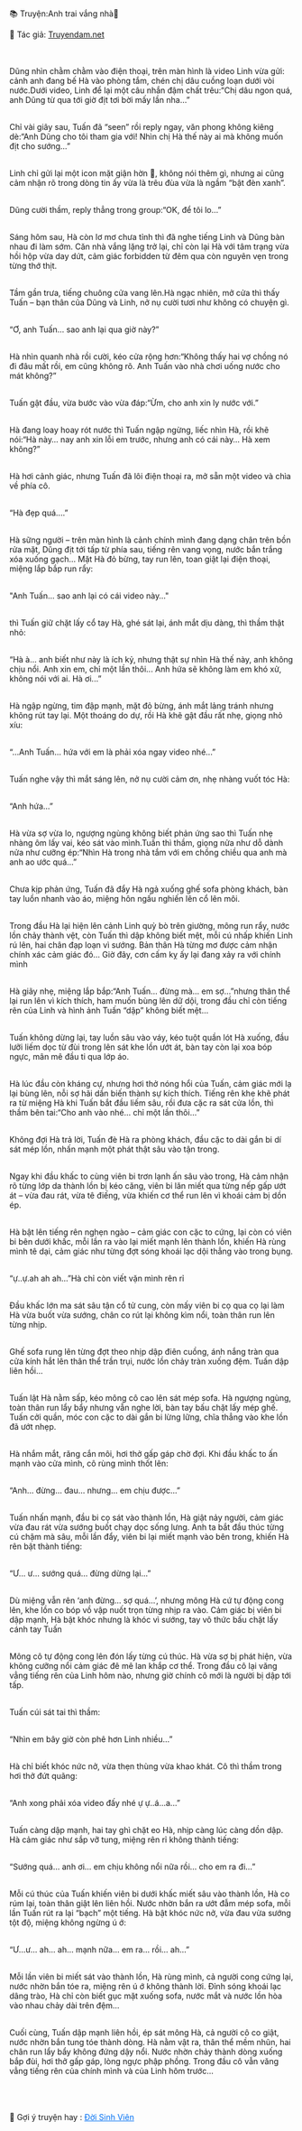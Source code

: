 📚 Truyện:Anh trai vắng nhà🔞 
<br>
<p>📖 Tác giả: <a href="https://truyendam.net" target="_blank" title="Truyện sex người lớn, truyện 18+ tại Truyendam.net">Truyendam.net</a></p>
<br></br>
<!-- Vợ nghiện sex, flagship sex Việt, địt mạnh, Truyendam.net -->
Dũng nhìn chằm chằm vào điện thoại, trên màn hình là video Linh vừa gửi: cảnh anh đang bế Hà vào phòng tắm, chén chị dâu cuồng loạn dưới vòi nước.Dưới video, Linh để lại một câu nhắn đậm chất trêu:“Chị dâu ngon quá, anh Dũng từ qua tới giờ địt tơi bời mấy lần nha…”<br></br>

Chỉ vài giây sau, Tuấn đã “seen” rồi reply ngay, văn phong không kiêng dè:“Anh Dũng cho tôi tham gia với! Nhìn chị Hà thế này ai mà không muốn địt cho sướng…”<br></br>

Linh chỉ gửi lại một icon mặt giận hờn 😤, không nói thêm gì, nhưng ai cũng cảm nhận rõ trong dòng tin ấy vừa là trêu đùa vừa là ngầm “bật đèn xanh”.<br></br>

Dũng cười thầm, reply thẳng trong group:“OK, để tôi lo…”<br></br>

Sáng hôm sau, Hà còn lơ mơ chưa tỉnh thì đã nghe tiếng Linh và Dũng bàn nhau đi làm sớm. Căn nhà vắng lặng trở lại, chỉ còn lại Hà với tâm trạng vừa hồi hộp vừa day dứt, cảm giác forbidden từ đêm qua còn nguyên vẹn trong từng thớ thịt.<br></br>

Tầm gần trưa, tiếng chuông cửa vang lên.Hà ngạc nhiên, mở cửa thì thấy Tuấn – bạn thân của Dũng và Linh, nở nụ cười tươi như không có chuyện gì.<br></br>

“Ơ, anh Tuấn… sao anh lại qua giờ này?”<br></br>

Hà nhìn quanh nhà rồi cười, kéo cửa rộng hơn:“Không thấy hai vợ chồng nó đi đâu mất rồi, em cũng không rõ. Anh Tuấn vào nhà chơi uống nước cho mát không?”<br></br>

Tuấn gật đầu, vừa bước vào vừa đáp:“Ừm, cho anh xin ly nước với.”<br></br>

Hà đang loay hoay rót nước thì Tuấn ngập ngừng, liếc nhìn Hà, rồi khẽ nói:“Hà này… nay anh xin lỗi em trước, nhưng anh có cái này… Hà xem không?”<br></br>

<!-- Vợ bị địt, sex tập thể, flagship sex Việt, Truyendam.net -->

Hà hơi cảnh giác, nhưng Tuấn đã lôi điện thoại ra, mở sẵn một video và chìa về phía cô.<br></br>

“Hà đẹp quá....”<br></br>

Hà sững người – trên màn hình là cảnh chính mình đang dạng chân trên bồn rửa mặt, Dũng địt tới tấp từ phía sau, tiếng rên vang vọng, nước bắn trắng xóa xuống gạch… Mặt Hà đỏ bừng, tay run lên, toan giật lại điện thoại, miệng lắp bắp run rẩy:<br></br>

"Anh Tuấn… sao anh lại có cái video này…"<br></br>

thì Tuấn giữ chặt lấy cổ tay Hà, ghé sát lại, ánh mắt dịu dàng, thì thầm thật nhỏ:<br></br>

“Hà à… anh biết như này là ích kỷ, nhưng thật sự nhìn Hà thế này, anh không chịu nổi. Anh xin em, chỉ một lần thôi... Anh hứa sẽ không làm em khó xử, không nói với ai. Hà ơi...”<br></br>

Hà ngập ngừng, tim đập mạnh, mặt đỏ bừng, ánh mắt lảng tránh nhưng không rút tay lại. Một thoáng do dự, rồi Hà khẽ gật đầu rất nhẹ, giọng nhỏ xíu:<br></br>

“...Anh Tuấn... hứa với em là phải xóa ngay video nhé...”<br></br>

Tuấn nghe vậy thì mắt sáng lên, nở nụ cười cảm ơn, nhẹ nhàng vuốt tóc Hà:<br></br>

“Anh hứa...”<br></br>

Hà vừa sợ vừa lo, ngượng ngùng không biết phản ứng sao thì Tuấn nhẹ nhàng ôm lấy vai, kéo sát vào mình.Tuấn thì thầm, giọng nửa như dỗ dành nửa như cưỡng ép:“Nhìn Hà trong nhà tắm với em chồng chiều qua anh mà anh ao ước quá...”<br></br>

Chưa kịp phản ứng, Tuấn đã đẩy Hà ngả xuống ghế sofa phòng khách, bàn tay luồn nhanh vào áo, miệng hôn ngấu nghiến lên cổ lên môi.<br></br>

Trong đầu Hà lại hiện lên cảnh Linh quỳ bò trên giường, mông run rẩy, nước lồn chảy thành vệt, còn Tuấn thì dập không biết mệt, mỗi cú nhấp khiến Linh rú lên, hai chân đạp loạn vì sướng. Bản thân Hà từng mơ được cảm nhận chính xác cảm giác đó… Giờ đây, cơn cấm kỵ ấy lại đang xảy ra với chính mình<br></br>

Hà giãy nhẹ, miệng lắp bắp:“Anh Tuấn… đừng mà… em sợ…”nhưng thân thể lại run lên vì kích thích, ham muốn bùng lên dữ dội, trong đầu chỉ còn tiếng rên của Linh và hình ảnh Tuấn “dập” không biết mệt…<br></br>

Tuấn không dừng lại, tay luồn sâu vào váy, kéo tuột quần lót Hà xuống, đầu lưỡi liếm dọc từ đùi trong lên sát khe lồn ướt át, bàn tay còn lại xoa bóp ngực, mân mê đầu ti qua lớp áo.<br></br>

Hà lúc đầu còn kháng cự, nhưng hơi thở nóng hổi của Tuấn, cảm giác mới lạ lại bùng lên, nỗi sợ hãi dần biến thành sự kích thích. Tiếng rên khe khẽ phát ra từ miệng Hà khi Tuấn bắt đầu liếm sâu, rồi đưa cặc ra sát cửa lồn, thì thầm bên tai:“Cho anh vào nhé… chỉ một lần thôi…”<br></br>

Không đợi Hà trả lời, Tuấn đè Hà ra phòng khách, đầu cặc to dài gắn bi dí sát mép lồn, nhấn mạnh một phát thật sâu vào tận trong. <br></br>

Ngay khi đầu khấc to cùng viên bi trơn lạnh ấn sâu vào trong, Hà cảm nhận rõ từng lớp da thành lồn bị kéo căng, viên bi lăn miết qua từng nếp gấp ướt át – vừa đau rát, vừa tê điếng, vừa khiến cơ thể run lên vì khoái cảm bị dồn ép.<br></br>

Hà bật lên tiếng rên nghẹn ngào – cảm giác con cặc to cứng, lại còn có viên bi bên dưới khấc, mỗi lần ra vào lại miết mạnh lên thành lồn, khiến Hà rùng mình tê dại, cảm giác như từng đợt sóng khoái lạc dội thẳng vào trong bụng.<br></br>

“ự..ự.ah ah ah…”Hà chỉ còn viết vặn mình rên rỉ<br></br>

Đầu khấc lớn ma sát sâu tận cổ tử cung, còn mấy viên bi cọ qua cọ lại làm Hà vừa buốt vừa sướng, chân co rút lại không kìm nổi, toàn thân run lên từng nhịp.<br></br>

Ghế sofa rung lên từng đợt theo nhịp dập điên cuồng, ánh nắng tràn qua cửa kính hắt lên thân thể trần trụi, nước lồn chảy tràn xuống đệm. Tuấn dập liên hồi...<br></br>

Tuấn lật Hà nằm sấp, kéo mông cô cao lên sát mép sofa. Hà ngượng ngùng, toàn thân run lẩy bẩy nhưng vẫn nghe lời, bàn tay bấu chặt lấy mép ghế. Tuấn cởi quần, móc con cặc to dài gắn bi lừng lững, chĩa thẳng vào khe lồn đã ướt nhẹp.<br></br>

Hà nhắm mắt, răng cắn môi, hơi thở gấp gáp chờ đợi. Khi đầu khấc to ấn mạnh vào cửa mình, cô rùng mình thốt lên:<br></br>

“Anh… đừng… đau… nhưng… em chịu được…”<br></br>

Tuấn nhấn mạnh, đầu bi cọ sát vào thành lồn, Hà giật nảy người, cảm giác vừa đau rát vừa sướng buốt chạy dọc sống lưng. Anh ta bắt đầu thúc từng cú chậm mà sâu, mỗi lần đẩy, viên bi lại miết mạnh vào bên trong, khiến Hà rên bật thành tiếng:<br></br>

“Ư… ư… sướng quá… đừng dừng lại…”<br></br>

Dù miệng vẫn rên ‘anh đừng… sợ quá…’, nhưng mông Hà cứ tự động cong lên, khe lồn co bóp vồ vập nuốt trọn từng nhịp ra vào. Cảm giác bị viên bi dập mạnh, Hà bật khóc nhưng là khóc vì sướng, tay vô thức bấu chặt lấy cánh tay Tuấn<br></br>

Mông cô tự động cong lên đón lấy từng cú thúc. Hà vừa sợ bị phát hiện, vừa không cưỡng nổi cảm giác đê mê lan khắp cơ thể. Trong đầu cô lại văng vẳng tiếng rên của Linh hôm nào, nhưng giờ chính cô mới là người bị dập tới tấp.<br></br>

Tuấn cúi sát tai thì thầm:<br></br>

“Nhìn em bây giờ còn phê hơn Linh nhiều…”<br></br>

Hà chỉ biết khóc nức nở, vừa thẹn thùng vừa khao khát. Cô thì thầm trong hơi thở đứt quãng:<br></br>

“Anh xong phải xóa video đấy nhé ự ự..á...a...”<br></br>

Tuấn càng dập mạnh, hai tay ghì chặt eo Hà, nhịp càng lúc càng dồn dập. Hà cảm giác như sắp vỡ tung, miệng rên rỉ không thành tiếng:<br></br>

“Sướng quá… anh ơi… em chịu không nổi nữa rồi… cho em ra đi…”<br></br>

Mỗi cú thúc của Tuấn khiến viên bi dưới khấc miết sâu vào thành lồn, Hà co rúm lại, toàn thân giật lên liên hồi. Nước nhờn bắn ra ướt đẫm mép sofa, mỗi lần Tuấn rút ra lại “bạch” một tiếng. Hà bật khóc nức nở, vừa đau vừa sướng tột độ, miệng không ngừng ú ớ:<br></br>

“Ư…ư… ah… ah… mạnh nữa… em ra… rồi… ah…”<br></br>

Mỗi lần viên bi miết sát vào thành lồn, Hà rùng mình, cả người cong cứng lại, nước nhờn bắn tóe ra, miệng rên ú ớ không thành lời. Đỉnh sóng khoái lạc dâng trào, Hà chỉ còn biết gục mặt xuống sofa, nước mắt và nước lồn hòa vào nhau chảy dài trên đệm…<br></br>

Cuối cùng, Tuấn dập mạnh liên hồi, ép sát mông Hà, cả người cô co giật, nước nhờn bắn tung tóe thành dòng. Hà nằm vật ra, thân thể mềm nhũn, hai chân run lẩy bẩy không đứng dậy nổi. Nước nhờn chảy thành dòng xuống bắp đùi, hơi thở gấp gáp, lòng ngực phập phồng. Trong đầu cô vẫn văng vẳng tiếng rên của chính mình và của Linh hôm trước...
<br></br><br></br>
<p>
  📢 Gợi ý truyện hay : 
  <a href="https://truyendam.net/truyen/doi-sinh-vien" 
     target="_blank" 
     title="Truyện sex người lớn, truyện 18+ tại Truyendam.net"
     style="text-decoration: underline; color: #0070f3;"
  >
    Đời Sinh Viên
  </a>
</p>
